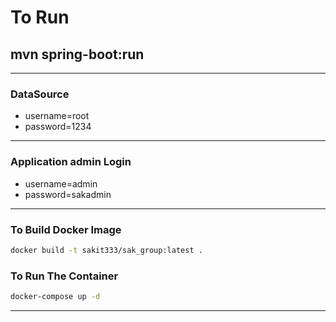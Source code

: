 # To Run 
## mvn spring-boot:run
---
### DataSource
- username=root
- password=1234
---
### Application admin Login
- username=admin
- password=sakadmin
---
### To Build Docker Image
```bash
docker build -t sakit333/sak_group:latest .
```
### To Run The Container
```bash
docker-compose up -d
```
---
